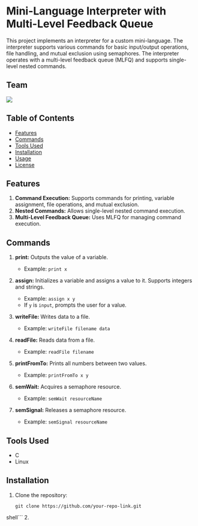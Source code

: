 # Mini-Language Interpreter with Multi-Level Feedback Queue

This project implements an interpreter for a custom mini-language. The interpreter supports various commands for basic input/output operations, file handling, and mutual exclusion using semaphores. The interpreter operates with a multi-level feedback queue (MLFQ) and supports single-level nested commands.

## Team
<a href="https://github.com/your-repo-link/graphs/contributors">
  <img src="https://contrib.rocks/image?repo=https://github.com/ZeyadAttia5/Interpreter-with-Multi-Level-Feedback-Scheduler" />
</a>

## Table of Contents
- [Features](#features)
- [Commands](#commands)
- [Tools Used](#tools-used)
- [Installation](#installation)
- [Usage](#usage)
- [License](#license)

## Features

1. **Command Execution:** Supports commands for printing, variable assignment, file operations, and mutual exclusion.
2. **Nested Commands:** Allows single-level nested command execution.
3. **Multi-Level Feedback Queue:** Uses MLFQ for managing command execution.

## Commands

1. **print:** Outputs the value of a variable.
   - Example: `print x`

2. **assign:** Initializes a variable and assigns a value to it. Supports integers and strings.
   - Example: `assign x y`
   - If `y` is `input`, prompts the user for a value.

3. **writeFile:** Writes data to a file.
   - Example: `writeFile filename data`

4. **readFile:** Reads data from a file.
   - Example: `readFile filename`

5. **printFromTo:** Prints all numbers between two values.
   - Example: `printFromTo x y`

6. **semWait:** Acquires a semaphore resource.
   - Example: `semWait resourceName`

7. **semSignal:** Releases a semaphore resource.
   - Example: `semSignal resourceName`

## Tools Used

- C
- Linux

## Installation

1. Clone the repository:
   ```shell
   git clone https://github.com/your-repo-link.git
  shell```
2. 

